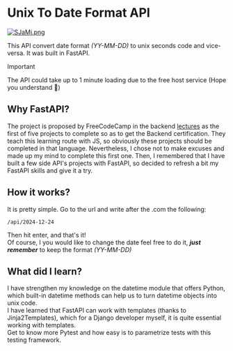 # Unix To Date Format API
[![SJaMj.png](https://s7.gifyu.com/images/SJaMj.png)](https://gifyu.com/image/SJaMj)

This API convert date format _(YY-MM-DD)_ to unix seconds code and vice-versa. It was built in FastAPI.

> [!IMPORTANT]
> The API could take up to 1 minute loading due to the free host service (Hope you understand 🙈)

## Why FastAPI?
The project is proposed by FreeCodeCamp in the backend [lectures](https://www.freecodecamp.org/learn/back-end-development-and-apis/#back-end-development-and-apis-projects) as the first of five projects to complete so as to get the Backend certification.
They teach this learning route with JS, so obviously these projects should be completed in that language. Nevertheless, I chose not to make excuses and made up my mind to complete this first one.
Then, I remembered that I have built a few side API's projects with FastAPI, so decided to refresh a bit my FastAPI skills and give it a try.

## How it works?
It is pretty simple. Go to the url and write after the .com the following: 

    /api/2024-12-24              
Then hit enter, and that's it!       
Of course, I you would like to change the date
feel free to do it,  ***just remember*** to keep the format _(YY-MM-DD)_

## What did I learn?
I have strengthen my knowledge on the datetime module that offers Python, which built-in datetime methods can help us to turn datetime objects into unix code.   
I have learned that FastAPI can work with templates (thanks to Jinja2Templates), which for a Django developer myself, it is quite essential working with templates.      
Get to know more Pytest and how easy is to parametrize tests with this testing framework.     
